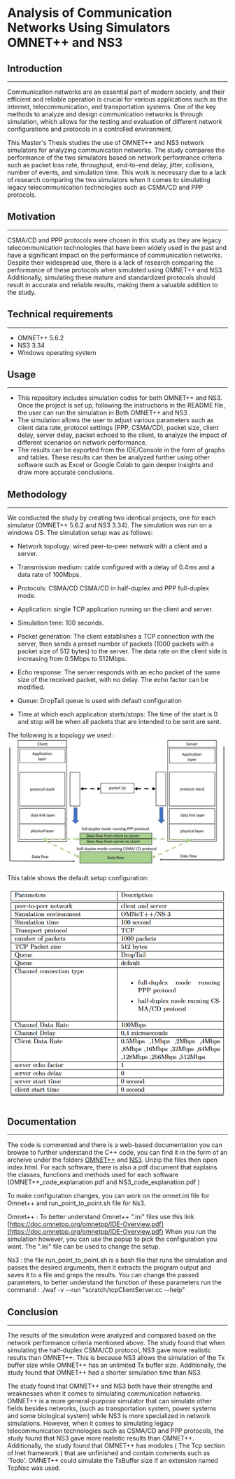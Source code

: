 # Analysis of Communication Networks Using Simulators OMNET++ and NS3

## Introduction
---------------------
Communication networks are an essential part of modern society, and their efficient and reliable operation is crucial for various applications such as the internet, telecommunication, and transportation systems. One of the key methods to analyze and design communication networks is through simulation, which allows for the testing and evaluation of different network configurations and protocols in a controlled environment.

This Master's Thesis studies the use of OMNET++ and NS3 network simulators for analyzing communication networks. The study compares the performance of the two simulators based on network performance criteria such as packet loss rate, throughput, end-to-end delay, jitter, collisions, number of events, and simulation time. This work is necessary due to a lack of research comparing the two simulators when it comes to simulating legacy telecommunication technologies such as CSMA/CD and PPP protocols.

## Motivation
---------------------
CSMA/CD and PPP protocols were chosen in this study as they are legacy telecommunication technologies that have been widely used in the past and have a significant impact on the performance of communication networks. Despite their widespread use, there is a lack of research comparing the performance of these protocols when simulated using OMNET++ and NS3. Additionally, simulating these mature and standardized protocols should result in accurate and reliable results, making them a valuable addition to the study.

## Technical requirements
---------------------
* OMNET++ 5.6.2 
* NS3 3.34
* Windows operating system


## Usage
---------------------
* This repository includes simulation codes for both OMNET++ and NS3. Once the project is set up, following the instructions in the README file, the user can run the simulation in Both OMNET++ and  NS3 .
* The simulation allows the user to adjust various parameters such as client data rate, protocol settings (PPP, CSMA/CD), packet size, client delay, server delay, packet echoed to the client, to analyze the impact of different scenarios on network performance.
* The results can be exported from the IDE/Console in the form of graphs and tables. These results can then be analyzed further using other software such as Excel or Google Colab to gain deeper insights and draw more accurate conclusions.


## Methodology
---------------------
We conducted the study by creating two identical projects, one for each simulator (OMNET++ 5.6.2 and NS3 3.34). The simulation was run on a windows OS. The simulation setup was as follows:
* Network topology: wired peer-to-peer network with a client and a server.

* Transmission medium: cable configured with a delay of 0.4ms and a data rate of 100Mbps.

* Protocols: CSMA/CD CSMA/CD in half-duplex and PPP full-duplex mode.


* Application: single TCP application running on the client and server.

* Simulation time: 100 seconds.

* Packet generation: The client establishes a TCP connection with the server, then sends a preset number of packets (1000 packets with a packet size of 512 bytes) to the server. The data rate on the client side is increasing from 0.5Mbps to 512Mbps.

* Echo response: The server responds with an echo packet of the same size of the received packet, with no delay. The echo factor can be modified.

* Queue: DropTail queue is used with default configuration

* Time at which each application starts/stops: The time of the start is 0 and stop will be when all packets that are intended to be sent are sent.

The following is a topology we used : 
![topology](topology.jpeg?raw=true "Title")


This table shows the default setup configuration:

![setup](setup.png?raw=true "Title")


## Documentation
---------------------
The code is commented and there is a web-based documentation you can browse to further understand the C++ code, you can find it in the form of an archeive under the folders [OMNET++](./omnet++) and [NS3](./Ns3). Unzip the files then open index.html.
For each software, there is also a pdf document that explains the classes, functions and methods used for each software (OMNET++_code_explanation.pdf and NS3_code_explanation.pdf )

To make configuration changes, you can work on the omnet.ini file for Omnet++ and run_point_to_point.sh file for Ns3.

Omnet++ : To better understand Omnet++ ".ini" files use this link [https://doc.omnetpp.org/omnetpp/IDE-Overview.pdf](https://doc.omnetpp.org/omnetpp/IDE-Overview.pdf)
When you run the simulation however, you can use the popup to pick the configuration you want. The ".ini" file can be used to change the setup.

Ns3 : the file run_point_to_point.sh is a bash file that runs the simulation and passes the desired arguments, then it extracts the program output and saves it to a file and greps the results. You can change the passed parameters, to better understand the function of these parameters run the command :
./waf -v --run "scratch/tcpClientServer.cc --help"


## Conclusion
---------------------
The results of the simulation were analyzed and compared based on the network performance criteria mentioned above.
The study found that when simulating the half-duplex CSMA/CD protocol, NS3 gave more realistic results than OMNET++. This is because NS3 allows the simulation of the Tx buffer size while OMNET++ has an unlimited Tx buffer size. Additionally, the study found that OMNET++ had a shorter simulation time than NS3.

The study found that OMNET++ and NS3 both have their strengths and weaknesses when it comes to simulating communication networks. OMNET++ is a more general-purpose simulator that can simulate other fields besides networks, (such as transportation system, power systems and some biological system) while NS3 is more specialized in network simulations. However, when it comes to simulating legacy telecommunication technologies such as CSMA/CD and PPP protocols, the study found that NS3 gave more realistic results than OMNET++. Additionally, the study found that OMNET++ has modules ( The Tcp section of Inet framework ) that are unfinished and contain comments such as 'Todo'. OMNET++ could simulate the TxBuffer size if an extension named TcpNsc was used.
